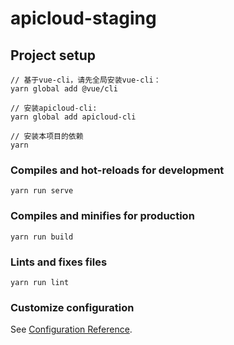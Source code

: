 # apicloud-staging

## Project setup
```
// 基于vue-cli，请先全局安装vue-cli：
yarn global add @vue/cli

// 安装apicloud-cli:
yarn global add apicloud-cli

// 安装本项目的依赖
yarn
```

### Compiles and hot-reloads for development
```
yarn run serve
```

### Compiles and minifies for production
```
yarn run build
```

### Lints and fixes files
```
yarn run lint
```

### Customize configuration
See [Configuration Reference](https://cli.vuejs.org/config/).

